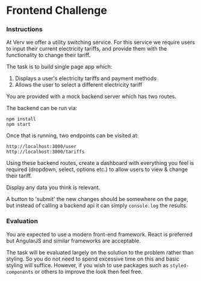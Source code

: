 # Frontend Challenge

### Instructions
At Verv we offer a utility switching service. For this service we require users
to input their current electricity tariffs, and provide them with the
functionality to change their tariff.

The task is to build single page app which:

1. Displays a user's electricity tariffs and payment methods
2. Allows the user to select a different electricity tariff

You are provided with a mock backend server which has two routes.

The backend can be run via:
```
npm install
npm start
```

Once that is running, two endpoints can be visited at:
```
http://localhost:3000/user
http://localhost:3000/tariffs
```

Using these backend routes, create a dashboard with everything you feel is
required (dropdown, select, options etc.) to allow users to view & change their
tariff.

Display any data you think is relevant.

A button to 'submit' the new changes should be somewhere on the page, but
instead of calling a backend api it can simply `console.log` the results.


### Evaluation

You are expected to use a modern front-end framework. React is preferred but
AngularJS and similar frameworks are acceptable.

The task will be evaluated largely on the solution to the problem rather than
styling. So you do not need to spend excessive time on this and basic styling
will suffice. However, if you wish to use packages such as `styled-components`
or others to improve the look then feel free.


